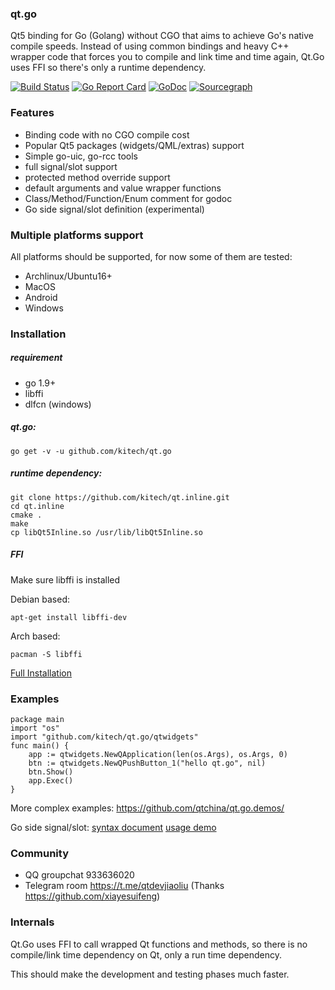 
### qt.go

Qt5 binding for Go (Golang) without CGO that aims to achieve Go's native compile speeds. Instead of using common bindings and heavy C++ wrapper code that forces you to compile and link time and time again, Qt.Go uses FFI so there's only a runtime dependency.

[![Build Status](https://travis-ci.org/kitech/qt.go.svg?branch=master)](https://travis-ci.org/kitech/qt.go)
[![Go Report Card](https://goreportcard.com/badge/github.com/kitech/qt.go)](https://goreportcard.com/report/github.com/kitech/qt.go)
[![GoDoc](https://godoc.org/github.com/kitech/qt.go?status.svg)](https://godoc.org/github.com/kitech/qt.go)
[![Sourcegraph](https://sourcegraph.com/github.com/kitech/qt.go/-/badge.svg)](https://sourcegraph.com/github.com/kitech/qt.go?badge)

### Features

* Binding code with no CGO compile cost
* Popular Qt5 packages (widgets/QML/extras) support
* Simple go-uic, go-rcc tools
* full signal/slot support
* protected method override support
* default arguments and value wrapper functions
* Class/Method/Function/Enum comment for godoc
* Go side signal/slot definition (experimental)


### Multiple platforms support
All platforms should be supported, for now some of them are tested:

* Archlinux/Ubuntu16+
* MacOS
* Android
* Windows

### Installation

##### requirement

* go 1.9+
* libffi
* dlfcn (windows)

##### qt.go:

    go get -v -u github.com/kitech/qt.go
    
##### runtime dependency:

    git clone https://github.com/kitech/qt.inline.git
    cd qt.inline
    cmake .
    make
    cp libQt5Inline.so /usr/lib/libQt5Inline.so

##### FFI

Make sure libffi is installed
    
Debian based:

    apt-get install libffi-dev
    
Arch based:

    pacman -S libffi

[Full Installation](https://github.com/kitech/qt.go/blob/master/install.md)

### Examples

    package main
    import "os"
    import "github.com/kitech/qt.go/qtwidgets"
    func main() {
        app := qtwidgets.NewQApplication(len(os.Args), os.Args, 0)
        btn := qtwidgets.NewQPushButton_1("hello qt.go", nil)
        btn.Show()
        app.Exec()
    }

More complex examples: https://github.com/qtchina/qt.go.demos/

Go side signal/slot: [syntax document](https://github.com/kitech/qt.go/blob/master/docs/qt_meta_data_mark_syntax_for_go.md) [usage demo](https://github.com/kitech/qt.go/blob/master/qtmeta/tests/meta_data_test_.go)


### Community

  * QQ groupchat 933636020
  * Telegram room https://t.me/qtdevjiaoliu (Thanks https://github.com/xiayesuifeng)


### Internals

Qt.Go uses FFI to call wrapped Qt functions and methods, so there is no compile/link time dependency on Qt, only a run time dependency.

This should make the development and testing phases much faster.
